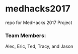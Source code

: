 # medhacks2017
repo for MedHacks 2017 Project

### Team Members:
Alec, Eric, Ted, Tracy, and Jason

